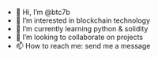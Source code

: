 - 👋 Hi, I’m @btc7b
- 👀 I’m interested in blockchain technology
- 🌱 I’m currently learning python & solidity
- 💞️ I’m looking to collaborate on projects
- 📫 How to reach me: send me a message

<!---
btc7b/btc7b is a ✨ special ✨ repository because its `README.md` (this file) appears on your GitHub profile.
You can click the Preview link to take a look at your changes.
--->

